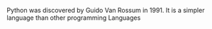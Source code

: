 Python was discovered by Guido Van Rossum in 1991.
It is a simpler language than other programming Languages
